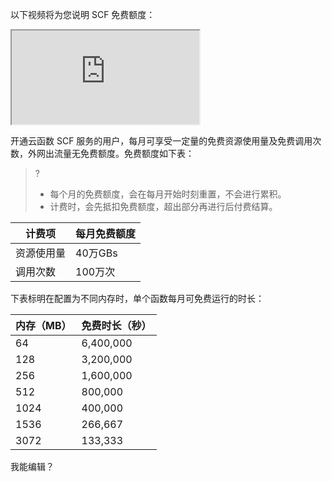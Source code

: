 以下视频将为您说明 SCF 免费额度：
<div class="doc-video-mod"><iframe src="https://cloud.tencent.com/edu/learning/quick-play/2937-54934?source=gw.doc.media&withPoster=1&notip=1"></iframe></div>

开通云函数 SCF 服务的用户，每月可享受一定量的免费资源使用量及免费调用次数，外网出流量无免费额度。免费额度如下表：

>?
>- 每个月的免费额度，会在每月开始时刻重置，不会进行累积。
>- 计费时，会先抵扣免费额度，超出部分再进行后付费结算。

| 计费项 |  每月免费额度 | 
| ---- | ------ | 
| 资源使用量 | 40万GBs  | 
| 调用次数    | 100万次   | 

下表标明在配置为不同内存时，单个函数每月可免费运行的时长：

| 内存（MB）|免费时长（秒）|
| --- | --- |
| 64 | 6,400,000 |
| 128 | 3,200,000 |
| 256 | 1,600,000 |
| 512 | 800,000 |
| 1024 | 400,000 |
| 1536 | 266,667 |
| 3072 | 133,333 |

我能编辑？
